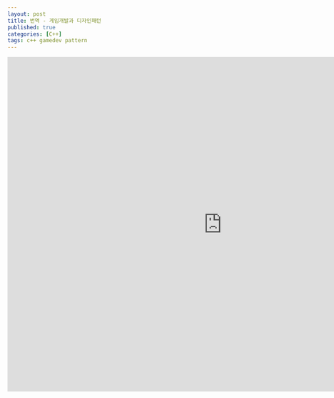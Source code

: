 ```yaml
---
layout: post
title: 번역 - 게임개발과 디자인패턴
published: true
categories: [C++]
tags: c++ gamedev pattern
---
```

<iframe src="https://docs.google.com/presentation/d/e/2PACX-1vQaDb8w3Ffbf-OjPsvweh0lm4BvO1eCW49TZ-ngJdQKVbz31oXrI6QyksCDn_QGoeEeVDol38RQu7uL/embed?start=false&loop=false&delayms=3000" frameborder="0" width="960" height="749" allowfullscreen="true" mozallowfullscreen="true" webkitallowfullscreen="true"></iframe>  
  